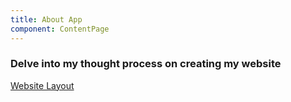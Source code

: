 ```yaml
---
title: About App
component: ContentPage
---
```


### Delve into my thought process on creating my website

[Website Layout](https://workflowy.com/s/AkvH2yGEN9)
